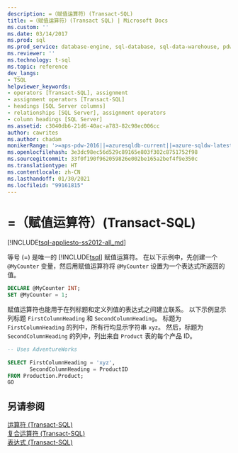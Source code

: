 ```yaml
---
description: =（赋值运算符）(Transact-SQL)
title: =（赋值运算符）(Transact SQL) | Microsoft Docs
ms.custom: ''
ms.date: 03/14/2017
ms.prod: sql
ms.prod_service: database-engine, sql-database, sql-data-warehouse, pdw
ms.reviewer: ''
ms.technology: t-sql
ms.topic: reference
dev_langs:
- TSQL
helpviewer_keywords:
- operators [Transact-SQL], assignment
- assignment operators [Transact-SQL]
- headings [SQL Server columns]
- relationships [SQL Server], assignment operators
- column headings [SQL Server]
ms.assetid: c3040db6-21d6-40ac-a783-82c98ec006cc
author: cawrites
ms.author: chadam
monikerRange: '>=aps-pdw-2016||=azuresqldb-current||=azure-sqldw-latest||>=sql-server-2016||>=sql-server-linux-2017||=azuresqldb-mi-current'
ms.openlocfilehash: 3e3dc98ec56d529c89165e803f302c8751752f98
ms.sourcegitcommit: 33f0f190f962059826e002be165a2bef4f9e350c
ms.translationtype: HT
ms.contentlocale: zh-CN
ms.lasthandoff: 01/30/2021
ms.locfileid: "99161815"
---
```

# <a name="-assignment-operator-transact-sql"></a>=（赋值运算符）(Transact-SQL)
[!INCLUDE[tsql-appliesto-ss2012-all_md](../../includes/tsql-appliesto-ss2012-all-md.md)]

  等号 (=) 是唯一的 [!INCLUDE[tsql](../../includes/tsql-md.md)] 赋值运算符。 在以下示例中，先创建一个 `@MyCounter` 变量，然后用赋值运算符将 `@MyCounter` 设置为一个表达式所返回的值。  
  
```sql  
DECLARE @MyCounter INT;  
SET @MyCounter = 1;  
```  
  
 赋值运算符也能用于在列标题和定义列值的表达式之间建立联系。 以下示例显示列标题 `FirstColumnHeading` 和 `SecondColumnHeading`。 标题为 `FirstColumnHeading` 的列中，所有行均显示字符串 `xyz`。 然后，标题为`SecondColumnHeading` 的列中，列出来自 `Product` 表的每个产品 ID。  
  
```sql  
-- Uses AdventureWorks  
  
SELECT FirstColumnHeading = 'xyz',  
       SecondColumnHeading = ProductID  
FROM Production.Product;  
GO  
```  
  
## <a name="see-also"></a>另请参阅  
 [运算符 (Transact-SQL)](../../t-sql/language-elements/operators-transact-sql.md)   
 [复合运算符 (Transact-SQL)](../../t-sql/language-elements/compound-operators-transact-sql.md)   
 [表达式 (Transact-SQL)](../../t-sql/language-elements/expressions-transact-sql.md)  
  
  
